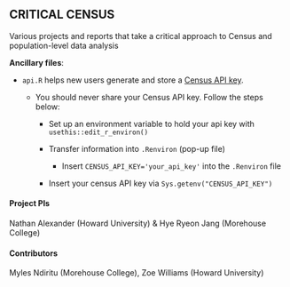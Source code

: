 ## CRITICAL CENSUS
Various projects and reports that take a critical approach to Census and population-level data analysis

**Ancillary files**:

* `api.R` helps new users generate and store a [Census API key](https://api.census.gov/data/key_signup.html).

  - You should never share your Census API key. Follow the steps below:
  
    - Set up an environment variable to hold your api key with `usethis::edit_r_environ()`

    - Transfer information into `.Renviron` (pop-up file) 
    
        - Insert `CENSUS_API_KEY='your_api_key'` into the `.Renviron` file
  
    - Insert your census API key via `Sys.getenv("CENSUS_API_KEY")`
    
    
#### Project PIs
Nathan Alexander (Howard University) & Hye Ryeon Jang (Morehouse College)

#### Contributors
Myles Ndiritu (Morehouse College), Zoe Williams (Howard University)